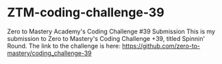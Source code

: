 # ZTM-coding-challenge-39
Zero to Mastery Academy's Coding Challenge #39 Submission
This is my submission to Zero to Mastery's Coding Challenge +39, titled Spinnin' Round. 
The link to the challenge is here: https://github.com/zero-to-mastery/coding_challenge-39
